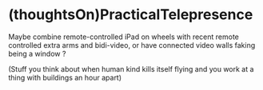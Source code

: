 # (thoughtsOn)PracticalTelepresence
Maybe combine remote-controlled iPad on wheels with recent remote controlled extra arms and bidi-video, or have connected video walls faking being a window ?

(Stuff you think about when human kind kills itself flying and you work at a thing with buildings an hour apart)
